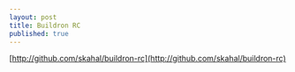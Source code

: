 ```yaml
---
layout: post
title: Buildron RC
published: true
---
```

[http://github.com/skahal/buildron-rc](http://github.com/skahal/buildron-rc)
